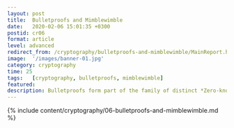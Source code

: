 ```yaml
---
layout: post
title:  Bulletproofs and Mimblewimble
date:   2020-02-06 15:01:35 +0300
postid: cr06
format: article
level: advanced
redirect_from: /cryptography/bulletproofs-and-mimblewimble/MainReport.html
image:  '/images/banner-01.jpg'
category: cryptography
time: 25
tags:   [cryptography, bulletproofs, mimblewimble]
featured:
description: Bulletproofs form part of the family of distinct *Zero-knowledge Proof*<sup>[def][zk~]</sup> systems, such as Zero-Knowledge
---
```


{% include content/cryptography/06-bulletproofs-and-mimblewimble.md %}
